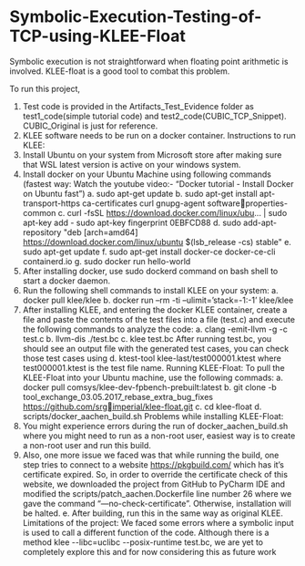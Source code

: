 # Symbolic-Execution-Testing-of-TCP-using-KLEE-Float
Symbolic execution is not straightforward when floating point arithmetic is involved. KLEE-float is a good tool to combat this problem.

To run this project,
1. Test code is provided in the Artifacts_Test_Evidence folder as test1_code(simple tutorial 
code) and test2_code(CUBIC_TCP_Snippet). CUBIC_Original is just for reference.
2. KLEE software needs to be run on a docker container.
Instructions to run KLEE:
1. Install Ubuntu on your system from Microsoft store after making sure that WSL latest 
version is active on your windows system.
2. Install docker on your Ubuntu Machine using following commands (fastest way: Watch 
the youtube video:- “Docker tutorial - Install Docker on Ubuntu fast”)
a. sudo apt-get update
b. sudo apt-get install apt-transport-https ca-certificates curl gnupg-agent softwareproperties-common
c. curl -fsSL https://download.docker.com/linux/ubu... | sudo apt-key add - sudo
apt-key fingerprint 0EBFCD88
d. sudo add-apt-repository "deb [arch=amd64]
https://download.docker.com/linux/ubuntu $(lsb_release -cs) stable"
e. sudo apt-get update
f. sudo apt-get install docker-ce docker-ce-cli containerd.io
g. sudo docker run hello-world
3. After installing docker, use sudo dockerd command on bash shell to start a docker 
daemon.
4. Run the following shell commands to install KLEE on your system:
a. docker pull klee/klee
b. docker run –rm -ti –ulimit=’stack=-1:-1’ klee/klee
3. After installing KLEE, and entering the docker KLEE container, create a file and paste the 
contents of the test files into a file (test.c) and execute the following commands to analyze 
the code:
a. clang -emit-llvm -g -c test.c
b. llvm-dis ./test.bc
c. klee test.bc
After running test.bc, you should see an output file with the generated test cases, you 
can check those test cases using 
d. ktest-tool klee-last/test000001.ktest where test000001.ktest is the test file name.
Running KLEE-Float:
To pull the KLEE-Float into your Ubuntu machine, use the following commads:
a. docker pull comsys/klee-dev-fpbench-prebuilt:latest
b. git clone -b tool_exchange_03.05.2017_rebase_extra_bug_fixes https://github.com/srgimperial/klee-float.git
c. cd klee-float
d. scripts/docker_aachen_build.sh
Problems while installing KLEE-Float:
1. You might experience errors during the run of docker_aachen_build.sh where you might 
need to run as a non-root user, easiest way is to create a non-root user and run this build.
2. Also, one more issue we faced was that while running the build, one step tries to connect to 
a website https://pkgbuild.com/ which has it’s certificate expired. So, in order to override 
the certificate check of this website, we downloaded the project from GitHub to PyCharm 
IDE and modified the scripts/patch_aachen.Dockerfile line number 26 where we gave the 
command “—no-check-certificate”. Otherwise, installation will be halted.
e. After building, run this in the same way as original KLEE.
Limitations of the project:
We faced some errors where a symbolic input is used to call a different function of the code. 
Although there is a method klee --libc=uclibc --posix-runtime test.bc, we are yet to completely 
explore this and for now considering this as future work
